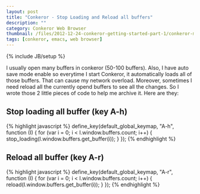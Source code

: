 ```yaml
---
layout: post
title: "Conkeror - Stop Loading and Reload all buffers"
description: ""
category: Conkeror Web Browser
thumbnail: /files/2012-12-24-conkeror-getting-started-part-1/conkeror-main.png
tags: [conkeror, emacs, web browser]
---
```

{% include JB/setup %}

I usually open many buffers in conkeror (50-100 buffers). Also, I have auto save
mode enable so everytime I start Conkeror, it automatically loads all of those
buffers. That can cause my network overload. Moreover, sometimes I need reload
all the currently opend buffers to see all the changes. So I wrote those 2
little pieces of code to help me archive it. Here are they:

## Stop loading all buffer (key A-h)

{% highlight javascript %}
define_key(default_global_keymap, "A-h",
          function (I)
          {
              for (var i = 0; i < I.window.buffers.count; i++)
              {
                  stop_loading(I.window.buffers.get_buffer(i));
              }
          });
{% endhighlight %}

<!-- more -->

## Reload all buffer (key A-r)

{% highlight javascript %}
define_key(default_global_keymap, "A-r",
          function (I)
          {
              for (var i = 0; i < I.window.buffers.count; i++)
              {
                  reload(I.window.buffers.get_buffer(i));
              }
          });
{% endhighlight %}

